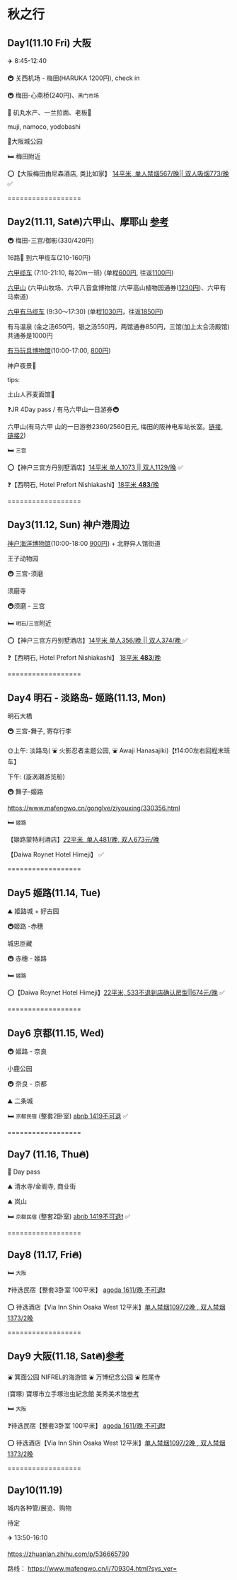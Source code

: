 # 秋之行

## Day1(11.10 Fri) 大阪

✈️ 8:45-12:40

🚇 关西机场 - 梅田(HARUKA 1200円),  check in

🚇 梅田-心斋桥(240円)、`黑门市场`

🍞 矶丸水产、一兰拉面、老板🍜

muji, namoco, yodobashi

🏃大阪城公园



🛏️ 梅田附近

⭕️【大阪梅田由尼森酒店, 类比如家】 [14平米, 单人禁烟567/晚|| 双人吸烟773/晚 ](https://www.booking.com/hotel/jp/unizo-osaka-umeda.zh-cn.html?aid=304142&label=gen173bo-1FCAEoggI46AdIK1gDaHWIAQGYASu4ARjIAQzYAQHoAQH4AQSIAgGYAiGoAgS4Ar_hpKkGwAIB0gIkY2QwMzBhMjEtMDQ1Ni00ODg0LWFiNzMtOTdiOWJkZmVmNjZm2AIF4AIB&sid=676ec182c77b82050dfa50a0e61f5c1f&age=0;all_sr_blocks=273866516_273715564_2_2_0;checkin=2023-11-10;checkout=2023-11-11;dest_id=-240905;dest_type=city;dist=0;group_adults=1;group_children=1;hapos=2;highlighted_blocks=273866516_273715564_2_2_0;hpos=2;matching_block_id=273866516_273715564_2_2_0;no_rooms=1;req_adults=1;req_age=0;req_children=1;room1=A%2C0;sb_price_type=total;sr_order=popularity;sr_pri_blocks=273866516_273715564_2_2_0__1583550;srepoch=1697803113;srpvid=54ce5422874703b0;type=total;ucfs=1&#_) ✅

==================

## Day2(11.11, Sat🔥)六甲山、摩耶山 [参考](https://www.mafengwo.cn/gonglve/ziyouxing/165556.html)



🚇 梅田-三宫/御影(330/420円)

16路🚌 到六甲缆车(210-160円)

[六甲缆车](https://www.rokkosan.com/cable/operation/?lang=zh-CHS) (7:10-21:10, 每20m一班) (单程<u>600円</u>, 往返<u>1100円</u>)

[六甲山](https://www.rokkosan.com/top/operations/?lang=zh-CHS) (六甲山牧场、六甲八音盒博物馆 /六甲高山植物园通券(<u>1230円</u>)、六甲有马索道)

[六甲有马缆车](https://koberope.jp/rokko) (9:30～17:30) (单程<u>1030円</u>，往返<u>1850円</u>)

有马温泉 (金之汤650円，银之汤550円，两馆通券850円，三馆(加上太合汤殿馆)共通券是1000円

[有马玩具博物馆](http://www.arima-toys.jp/)(10:00-17:00, <u>800円</u>)

神户夜景🌃

tips: 

土山人荞麦面馆🍞

 ❓JR 4Day pass / 有马六甲山一日游券🚇

六甲山(有马六甲 山的一日游劵2360/2560日元, 梅田的阪神电车站长室。[链接](https://www.mafengwo.cn/wenda/detail-7072357-7074374.html), [链接2](https://www.mafengwo.cn/i/17191819.html?sys_ver=)) 



🛏️ `三宫` 

⭕️【神户三宫方丹别墅酒店】[14平米 单人1073 || 双人1129/晚](https://www.booking.com/hotel/jp/villa-fontaine-kobe-sannomiya.zh-cn.html?aid=304142&label=gen173bo-1DCAEoggI46AdIK1gDaHWIAQGYASu4ARjIAQzYAQPoAQH4AQSIAgGYAiGoAgS4Ar_hpKkGwAIB0gIkY2QwMzBhMjEtMDQ1Ni00ODg0LWFiNzMtOTdiOWJkZmVmNjZm2AIE4AIB&sid=a0198d69b89e292aec7846e8742bb2da&dest_id=3796&dest_type=district&room1=A%2CA&group_adults=2&group_children=0&no_rooms=1&checkin=2023-11-11&checkout=2023-11-12&highlighted_blocks=53676521_346803203_2_2_0&atlas_src=sr_iw_title&ucfs=1#_) ✅

❓【西明石, Hotel Prefort Nishiakashi】[18平米 **483**/晚](https://www.booking.com/hotel/jp/hoterupurehuotoxi-ming-shi.zh-cn.html?aid=304142&label=gen173bo-1FCAEoggI46AdIK1gDaHWIAQGYASu4ARjIAQzYAQHoAQH4AQSIAgGYAiGoAgS4Ar_hpKkGwAIB0gIkY2QwMzBhMjEtMDQ1Ni00ODg0LWFiNzMtOTdiOWJkZmVmNjZm2AIF4AIB&sid=a0198d69b89e292aec7846e8742bb2da&all_sr_blocks=626119702_327215126_1_2_0%2C626119702_327215126_1_2_0;checkin=2023-11-11;checkout=2023-11-12;dest_id=-249153;dest_type=city;dist=0;group_adults=2;group_children=0;hapos=1;highlighted_blocks=626119702_327215126_1_2_0%2C626119702_327215126_1_2_0;hpos=1;matching_block_id=626119702_327215126_1_2_0;no_rooms=1;req_adults=2;req_children=0;room1=A%2CA;sb_price_type=total;sr_order=popularity;sr_pri_blocks=626119702_327215126_1_2_0__930600%2C626119702_327215126_1_2_0__930600;srepoch=1697716977;srpvid=e79b54b38a1e0294;type=total;ucfs=1&#_)


==================


## Day3(11.12, Sun) 神户港周边

[神户海洋博物馆](https://kobe-maritime-museum.com/s_chinese.html)(10:00-18:00 <u>900円</u>) + 北野异人馆街道

王子动物园

🚇 三宫-须磨

须磨寺

🚇须磨 - 三宫

🛏️ `明石`/`三宫`附近

⭕️【神户三宫方丹别墅酒店】[14平米 单人356/晚 || 双人374/晚 ](https://www.booking.com/hotel/jp/villa-fontaine-kobe-sannomiya.zh-cn.html?aid=304142&label=gen173bo-1DCAEoggI46AdIK1gDaHWIAQGYASu4ARjIAQzYAQPoAQH4AQSIAgGYAiGoAgS4Ar_hpKkGwAIB0gIkY2QwMzBhMjEtMDQ1Ni00ODg0LWFiNzMtOTdiOWJkZmVmNjZm2AIE4AIB&sid=676ec182c77b82050dfa50a0e61f5c1f&checkin=2023-11-12&checkout=2023-11-13&dest_id=-233817&dest_type=city&dist=0&do_availability_check=1&group_adults=2&group_children=0&hp_avform=1&hp_group_set=0&no_rooms=1&origin=hp&sb_price_type=total&src=hotel&type=total&#_) ✅

❓【西明石, Hotel Prefort Nishiakashi】 [18平米 **483**/晚](https://www.booking.com/hotel/jp/hoterupurehuotoxi-ming-shi.zh-cn.html?aid=304142&label=gen173bo-1FCAEoggI46AdIK1gDaHWIAQGYASu4ARjIAQzYAQHoAQH4AQSIAgGYAiGoAgS4Ar_hpKkGwAIB0gIkY2QwMzBhMjEtMDQ1Ni00ODg0LWFiNzMtOTdiOWJkZmVmNjZm2AIF4AIB&sid=a0198d69b89e292aec7846e8742bb2da&all_sr_blocks=626119702_327215126_1_2_0%2C626119702_327215126_1_2_0;checkin=2023-11-11;checkout=2023-11-12;dest_id=-249153;dest_type=city;dist=0;group_adults=2;group_children=0;hapos=1;highlighted_blocks=626119702_327215126_1_2_0%2C626119702_327215126_1_2_0;hpos=1;matching_block_id=626119702_327215126_1_2_0;no_rooms=1;req_adults=2;req_children=0;room1=A%2CA;sb_price_type=total;sr_order=popularity;sr_pri_blocks=626119702_327215126_1_2_0__930600%2C626119702_327215126_1_2_0__930600;srepoch=1697716977;srpvid=e79b54b38a1e0294;type=total;ucfs=1&#_)

==================


## Day4 明石 - 淡路岛- 姬路(11.13, Mon)

明石大橋

🚇 三宫-舞子, 寄存行李

🌞上午: 淡路岛( ⛲️ 火影忍者主题公园, ⛲️ Awaji Hanasajiki)【❗️14:00左右回程末班车】

下午: (漩涡潮游览船)



🚇 舞子-姬路

https://www.mafengwo.cn/gonglve/ziyouxing/330356.html



🛏️ `姬路` 

【姬路蒙特利酒店】[22平米, 单人481/晚, 双人673元/晚](https://www.booking.com/hotel/jp/hoterumontoreji-lu.zh-cn.html?aid=304142&label=gen173bo-1DCAEoggI46AdIK1gDaHWIAQGYASu4ARjIAQzYAQPoAQH4AQSIAgGYAiGoAgS4Ar_hpKkGwAIB0gIkY2QwMzBhMjEtMDQ1Ni00ODg0LWFiNzMtOTdiOWJkZmVmNjZm2AIE4AIB&sid=a0198d69b89e292aec7846e8742bb2da&dest_id=-229173&dest_type=city&room1=A%2CA&group_adults=2&group_children=0&no_rooms=1&checkin=2023-11-13&checkout=2023-11-14&highlighted_blocks=231656610_0_2_0_0&atlas_src=sr_iw_title&ucfs=1#_)

【Daiwa Roynet Hotel Himeji】 ✅

==================


## Day5 姬路(11.14, Tue)

⛰️ 姬路城 + 好古园

🚇姬路 -赤穗

城忠臣藏

🚇 赤穗 - 姬路

🛏️ `姬路`

⭕️【Daiwa Roynet Hotel Himeji】[22平米, 533不退到店确认房型||674元/晚](https://www.booking.com/hotel/jp/daiwa-roynet-himeji.zh-cn.html?aid=304142&label=gen173bo-1FCAEoggI46AdIK1gDaHWIAQGYASu4ARjIAQzYAQHoAQH4AQSIAgGYAiGoAgS4Ar_hpKkGwAIB0gIkY2QwMzBhMjEtMDQ1Ni00ODg0LWFiNzMtOTdiOWJkZmVmNjZm2AIF4AIB&sid=676ec182c77b82050dfa50a0e61f5c1f&all_sr_blocks=0_0_2_0_0&checkin=2023-11-14&checkout=2023-11-15&dest_id=-229173&dest_type=city&dist=0&group_adults=2&group_children=0&hapos=2&highlighted_blocks=0_0_2_0_0&hpos=2&matching_block_id=0_0_2_0_0&no_rooms=1&req_adults=2&req_children=0&room1=A%2CA&sb_price_type=total&sr_order=popularity&sr_pri_blocks=0_0_2_0_0__1091604&srepoch=1697800920&srpvid=45f84fe8396700d3&type=total&ucfs=1&activeTab=main#_)  ✅

==================



## Day6 京都(11.15, Wed)

🚇 姬路 - 奈良



小鹿公园

🚇 奈良 - 京都

⛰️ 二条城



🛏️ `京都民宿` (整套2卧室) [abnb 1419不可退](https://www.airbnb.cn/rooms/15362865?adults=3&check_in=2023-11-16&check_out=2023-11-17&source_impression_id=p3_1697717984_zLJSQyw6GgMvgGAe&previous_page_section_name=1000&federated_search_id=a5595435-6b9b-4426-806e-0f7ebabb7d42) ✅

==================


## Day7 (11.16, Thu🔥)

🚌 Day pass

⛰️ 清水寺/金阁寺, 商业街

⛰️ 岚山

🛏️ `京都民宿` (整套2卧室) [abnb 1419不可退❗️](https://www.airbnb.cn/rooms/15362865?adults=3&check_in=2023-11-16&check_out=2023-11-17&source_impression_id=p3_1697717984_zLJSQyw6GgMvgGAe&previous_page_section_name=1000&federated_search_id=a5595435-6b9b-4426-806e-0f7ebabb7d42) ✅

==================


## Day8 (11.17, Fri🔥)



🛏️ `大阪`

❓待选民宿【整套3卧室 100平米】 [agoda 1611/晚 不可退❗️](https://www.agoda.cn/zh-cn/3-100-3/hotel/all/osaka-jp.html?locale=zh-cn&ckuid=6245ec4f-3708-4377-957e-ecabbda8d48b&prid=0&currency=CNY&correlationId=fd1f7806-9503-47e1-97c4-14d69273c200&analyticsSessionId=-1268287601138176555&pageTypeId=7&realLanguageId=8&languageId=8&origin=CN&cid=1891471&tag=f99772de-315e-6f71-6760-26c785c589e9&userId=6245ec4f-3708-4377-957e-ecabbda8d48b&whitelabelid=1&loginLvl=0&storefrontId=3&currencyId=15&currencyCode=CNY&htmlLanguage=zh-cn&cultureInfoName=zh-cn&machineName=hk-pc-2f-acm-web-user-57ccf5bfc-zdtsf&trafficGroupId=5&sessionId=dd0xxzgnmrdpi35ozontdeww&trafficSubGroupId=122&aid=82361&useFullPageLogin=true&cttp=4&isRealUser=true&mode=production&browserFamily=Edge%20(Chromium)%20for%20Macintosh&checkIn=2023-11-17&checkOut=2023-11-19&rooms=2&adults=3&childs=0&priceCur=CNY&los=2&textToSearch=%E4%B8%AD%E5%B4%8E%E7%94%BA%E9%A7%853%E5%88%86%2F%E6%A2%85%E7%94%B0%E5%BE%92%E6%AD%A9%E5%9C%8F%20100%E3%8E%A1%203%E9%9A%8E%E5%BB%BA%E7%8B%AC%E6%A3%9F%E7%94%BA%E5%B1%8B%E3%81%BE%E3%82%8B%E3%81%BE%E3%82%8B%E8%B2%B8%E5%88%87%20%2F%E6%A2%85%E7%94%B0%2F%E5%A4%A7%E9%98%AA%E9%A7%85&productType=-1&travellerType=3&familyMode=off)

⭕️ 待选酒店【Via Inn Shin Osaka West 12平米】[单人禁烟1097/2晚 , 双人禁烟1373/2晚](https://www.booking.com/hotel/jp/via-inn-shinosaka-west.zh-cn.html?label=gen173bo-1FCAEoggI46AdIK1gDaHWIAQGYASu4ARjIAQzYAQHoAQH4AQSIAgGYAiGoAgS4Ar_hpKkGwAIB0gIkY2QwMzBhMjEtMDQ1Ni00ODg0LWFiNzMtOTdiOWJkZmVmNjZm2AIF4AIB&sid=676ec182c77b82050dfa50a0e61f5c1f&aid=304142#_)

==================


## Day9 大阪(11.18, Sat🔥)[参考](https://www.mafengwo.cn/i/6617477.html?sys_ver=)

⛲️ 箕面公园
NIFREL的海游馆
⛲️ 万博纪念公园
⛲️ 胜尾寺

(寶塚) 寶塚市立手塚治虫紀念館
美秀美术馆[参考](https://www.mafengwo.cn/gonglve/ziyouxing/240694.html)

🛏️ `大阪`

❓待选民宿【整套3卧室 100平米】 [agoda 1611/晚 不可退❗️](https://www.agoda.cn/zh-cn/3-100-3/hotel/all/osaka-jp.html?locale=zh-cn&ckuid=6245ec4f-3708-4377-957e-ecabbda8d48b&prid=0&currency=CNY&correlationId=fd1f7806-9503-47e1-97c4-14d69273c200&analyticsSessionId=-1268287601138176555&pageTypeId=7&realLanguageId=8&languageId=8&origin=CN&cid=1891471&tag=f99772de-315e-6f71-6760-26c785c589e9&userId=6245ec4f-3708-4377-957e-ecabbda8d48b&whitelabelid=1&loginLvl=0&storefrontId=3&currencyId=15&currencyCode=CNY&htmlLanguage=zh-cn&cultureInfoName=zh-cn&machineName=hk-pc-2f-acm-web-user-57ccf5bfc-zdtsf&trafficGroupId=5&sessionId=dd0xxzgnmrdpi35ozontdeww&trafficSubGroupId=122&aid=82361&useFullPageLogin=true&cttp=4&isRealUser=true&mode=production&browserFamily=Edge%20(Chromium)%20for%20Macintosh&checkIn=2023-11-17&checkOut=2023-11-19&rooms=2&adults=3&childs=0&priceCur=CNY&los=2&textToSearch=%E4%B8%AD%E5%B4%8E%E7%94%BA%E9%A7%853%E5%88%86%2F%E6%A2%85%E7%94%B0%E5%BE%92%E6%AD%A9%E5%9C%8F%20100%E3%8E%A1%203%E9%9A%8E%E5%BB%BA%E7%8B%AC%E6%A3%9F%E7%94%BA%E5%B1%8B%E3%81%BE%E3%82%8B%E3%81%BE%E3%82%8B%E8%B2%B8%E5%88%87%20%2F%E6%A2%85%E7%94%B0%2F%E5%A4%A7%E9%98%AA%E9%A7%85&productType=-1&travellerType=3&familyMode=off)

⭕️ 待选酒店【Via Inn Shin Osaka West 12平米】[单人禁烟1097/2晚 , 双人禁烟1373/2晚](https://www.booking.com/hotel/jp/raizuhoteruda-ban-bei-xin-di-da-ban-fu-da-ban-shi12.zh-cn.html?aid=304142&label=gen173bo-1FCAEoggI46AdIK1gDaHWIAQGYASu4ARjIAQzYAQHoAQH4AQSIAgGYAiGoAgS4Ar_hpKkGwAIB0gIkY2QwMzBhMjEtMDQ1Ni00ODg0LWFiNzMtOTdiOWJkZmVmNjZm2AIF4AIB&sid=6bfb17ae94f47b3ef9d771902a059723&all_sr_blocks=260905553_265553412_2_2_0;checkin=2023-11-17;checkout=2023-11-18;dest_id=234556;dest_type=landmark;dist=0;group_adults=2;group_children=0;hapos=3;highlighted_blocks=260905553_265553412_2_2_0;hpos=3;matching_block_id=260905553_265553412_2_2_0;no_rooms=1;req_adults=2;req_children=0;room1=A%2CA;sb_price_type=total;sr_order=popularity;sr_pri_blocks=260905553_265553412_2_2_0__1245132;srepoch=1697762947;srpvid=216905b7fb1e013c;type=total;ucfs=1&#_)

==================


## Day10(11.19)

城内各种管/展览、购物

待定



✈️ 13:50-16:10



https://zhuanlan.zhihu.com/p/536665790



路线：
https://www.mafengwo.cn/i/709304.html?sys_ver=